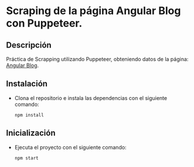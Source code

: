 # Scraping de la página Angular Blog con Puppeteer.

## Descripción

Práctica de Scrapping utilizando Puppeteer, obteniendo datos de la página: [Angular Blog](https://blog.angular.dev/).

## Instalación
- Clona el repositorio e instala las dependencias con el siguiente comando:

    ```
    npm install
    ```

## Inicialización
- Ejecuta el proyecto con el siguiente comando:
    ```
    npm start
    ```